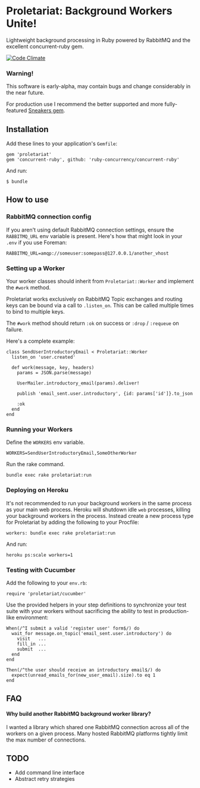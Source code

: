 # Proletariat: Background Workers Unite!

Lightweight background processing in Ruby powered by RabbitMQ and the excellent concurrent-ruby gem.

[![Code Climate](https://codeclimate.com/github/SebastianEdwards/proletariat.png)](https://codeclimate.com/github/SebastianEdwards/proletariat)

### Warning!

This software is early-alpha, may contain bugs and change considerably in the near future.

For production use I recommend the better supported and more fully-featured [Sneakers gem](https://github.com/jondot/sneakers).

## Installation

Add these lines to your application's `Gemfile`:

    gem 'proletariat'
    gem 'concurrent-ruby', github: 'ruby-concurrency/concurrent-ruby'

And run:

    $ bundle

## How to use

### RabbitMQ connection config

If you aren't using default RabbitMQ connection settings, ensure the `RABBITMQ_URL` env variable is present. Here's how that might look in your `.env` if you use Foreman:

    RABBITMQ_URL=amqp://someuser:somepass@127.0.0.1/another_vhost

### Setting up a Worker

Your worker classes should inherit from `Proletariat::Worker` and implement the `#work` method.

Proletariat works exclusively on RabbitMQ Topic exchanges and routing keys can be bound via a call to `.listen_on`. This can be called multiple times to bind to multiple keys.

The `#work` method should return `:ok` on success or `:drop` / `:requeue` on failure.

Here's a complete example:

    class SendUserIntroductoryEmail < Proletariat::Worker
      listen_on 'user.created'

      def work(message, key, headers)
        params = JSON.parse(message)

        UserMailer.introductory_email(params).deliver!

        publish 'email_sent.user.introductory', {id: params['id']}.to_json

        :ok
      end
    end

### Running your Workers

Define the `WORKERS` env variable.

    WORKERS=SendUserIntroductoryEmail,SomeOtherWorker

Run the rake command.

    bundle exec rake proletariat:run

### Deploying on Heroku

It's not recommended to run your background workers in the same process as your main web process. Heroku will shutdown idle `web` processes, killing your background workers in the process. Instead create a new process type for Proletariat by adding the following to your Procfile:

    workers: bundle exec rake proletariat:run

And run:

    heroku ps:scale workers=1

### Testing with Cucumber

Add the following to your `env.rb`:

    require 'proletariat/cucumber'

Use the provided helpers in your step definitions to synchronize your test suite with your workers without sacrificing the ability to test in production-like environment:

    When(/^I submit a valid 'register user' form$/) do
      wait_for message.on_topic('email_sent.user.introductory') do
        visit   ...
        fill_in ...
        submit  ...
      end
    end

    Then(/^the user should receive an introductory email$/) do
      expect(unread_emails_for(new_user_email).size).to eq 1
    end

## FAQ

#### Why build another RabbitMQ background worker library?

I wanted a library which shared one RabbitMQ connection across all of the workers on a given process. Many hosted RabbitMQ platforms tightly limit the max number of connections.

## TODO
- Add command line interface
- Abstract retry strategies
